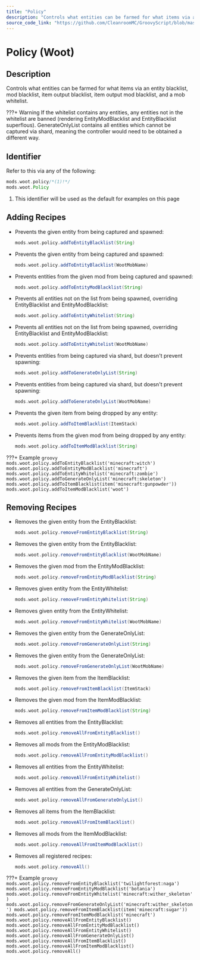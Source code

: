 ```yaml
---
title: "Policy"
description: "Controls what entities can be farmed for what items via an entity blacklist, mod blacklist, item output blacklist, item output mod blacklist, and a mob whitelist."
source_code_link: "https://github.com/CleanroomMC/GroovyScript/blob/master/src/main/java/com/cleanroommc/groovyscript/compat/mods/woot/Policy.java"
---
```


# Policy (Woot)

## Description

Controls what entities can be farmed for what items via an entity blacklist, mod blacklist, item output blacklist, item output mod blacklist, and a mob whitelist.

???+ Warning
    If the whitelist contains any entities, any entities not in the whitelist are banned (rendering EntityModBlacklist and EntityBlacklist superflous). GenerateOnlyList contains all entities which cannot be captured via shard, meaning the controller would need to be obtained a different way.

## Identifier

Refer to this via any of the following:

```groovy hl_lines="1"
mods.woot.policy/*(1)!*/
mods.woot.Policy
```

1. This identifier will be used as the default for examples on this page

## Adding Recipes

- Prevents the given entity from being captured and spawned:

    ```groovy
    mods.woot.policy.addToEntityBlacklist(String)
    ```

- Prevents the given entity from being captured and spawned:

    ```groovy
    mods.woot.policy.addToEntityBlacklist(WootMobName)
    ```

- Prevents entities from the given mod from being captured and spawned:

    ```groovy
    mods.woot.policy.addToEntityModBlacklist(String)
    ```

- Prevents all entities not on the list from being spawned, overriding EntityBlacklist and EntityModBlacklist:

    ```groovy
    mods.woot.policy.addToEntityWhitelist(String)
    ```

- Prevents all entities not on the list from being spawned, overriding EntityBlacklist and EntityModBlacklist:

    ```groovy
    mods.woot.policy.addToEntityWhitelist(WootMobName)
    ```

- Prevents entities from being captured via shard, but doesn't prevent spawning:

    ```groovy
    mods.woot.policy.addToGenerateOnlyList(String)
    ```

- Prevents entities from being captured via shard, but doesn't prevent spawning:

    ```groovy
    mods.woot.policy.addToGenerateOnlyList(WootMobName)
    ```

- Prevents the given item from being dropped by any entity:

    ```groovy
    mods.woot.policy.addToItemBlacklist(ItemStack)
    ```

- Prevents items from the given mod from being dropped by any entity:

    ```groovy
    mods.woot.policy.addToItemModBlacklist(String)
    ```

???+ Example
    ```groovy
    mods.woot.policy.addToEntityBlacklist('minecraft:witch')
    mods.woot.policy.addToEntityModBlacklist('minecraft')
    mods.woot.policy.addToEntityWhitelist('minecraft:zombie')
    mods.woot.policy.addToGenerateOnlyList('minecraft:skeleton')
    mods.woot.policy.addToItemBlacklist(item('minecraft:gunpowder'))
    mods.woot.policy.addToItemModBlacklist('woot')
    ```

## Removing Recipes

- Removes the given entity from the EntityBlacklist:

    ```groovy
    mods.woot.policy.removeFromEntityBlacklist(String)
    ```

- Removes the given entity from the EntityBlacklist:

    ```groovy
    mods.woot.policy.removeFromEntityBlacklist(WootMobName)
    ```

- Removes the given mod from the EntityModBlacklist:

    ```groovy
    mods.woot.policy.removeFromEntityModBlacklist(String)
    ```

- Removes given entity from the EntityWhitelist:

    ```groovy
    mods.woot.policy.removeFromEntityWhitelist(String)
    ```

- Removes given entity from the EntityWhitelist:

    ```groovy
    mods.woot.policy.removeFromEntityWhitelist(WootMobName)
    ```

- Removes the given entity from the GenerateOnlyList:

    ```groovy
    mods.woot.policy.removeFromGenerateOnlyList(String)
    ```

- Removes the given entity from the GenerateOnlyList:

    ```groovy
    mods.woot.policy.removeFromGenerateOnlyList(WootMobName)
    ```

- Removes the given item from the ItemBlacklist:

    ```groovy
    mods.woot.policy.removeFromItemBlacklist(ItemStack)
    ```

- Removes the given mod from the ItemModBlacklist:

    ```groovy
    mods.woot.policy.removeFromItemModBlacklist(String)
    ```

- Removes all entities from the EntityBlacklist:

    ```groovy
    mods.woot.policy.removeAllFromEntityBlacklist()
    ```

- Removes all mods from the EntityModBlacklist:

    ```groovy
    mods.woot.policy.removeAllFromEntityModBlacklist()
    ```

- Removes all entities from the EntityWhitelist:

    ```groovy
    mods.woot.policy.removeAllFromEntityWhitelist()
    ```

- Removes all entities from the GenerateOnlyList:

    ```groovy
    mods.woot.policy.removeAllFromGenerateOnlyList()
    ```

- Removes all items from the ItemBlacklist:

    ```groovy
    mods.woot.policy.removeAllFromItemBlacklist()
    ```

- Removes all mods from the ItemModBlacklist:

    ```groovy
    mods.woot.policy.removeAllFromItemModBlacklist()
    ```

- Removes all registered recipes:

    ```groovy
    mods.woot.policy.removeAll()
    ```

???+ Example
    ```groovy
    mods.woot.policy.removeFromEntityBlacklist('twilightforest:naga')
    mods.woot.policy.removeFromEntityModBlacklist('botania')
    mods.woot.policy.removeFromEntityWhitelist('minecraft:wither_skeleton')
    mods.woot.policy.removeFromGenerateOnlyList('minecraft:wither_skeleton')
    mods.woot.policy.removeFromItemBlacklist(item('minecraft:sugar'))
    mods.woot.policy.removeFromItemModBlacklist('minecraft')
    mods.woot.policy.removeAllFromEntityBlacklist()
    mods.woot.policy.removeAllFromEntityModBlacklist()
    mods.woot.policy.removeAllFromEntityWhitelist()
    mods.woot.policy.removeAllFromGenerateOnlyList()
    mods.woot.policy.removeAllFromItemBlacklist()
    mods.woot.policy.removeAllFromItemModBlacklist()
    mods.woot.policy.removeAll()
    ```
